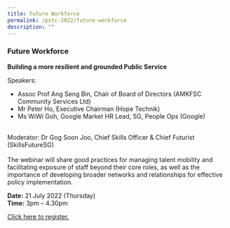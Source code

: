 ```yaml
---
title: Future Workforce
permalink: /pstc-2022/future-workforce
description: ""
---
```

### Future Workforce
<b>Building a more resilient and grounded Public Service</b><br>

Speakers:
<br>
* Assoc Prof Ang Seng Bin, Chair of Board of Directors (AMKFSC Community Services Ltd) 
* Mr Peter Ho, Executive Chairman (Hope Technik) 
* Ms WiWi Goh, Google Market HR Lead, SG, People Ops (Google)
<br><br>

Moderator: Dr Gog Soon Joo, Chief Skills Officer & Chief Futurist (SkillsFutureSG)<br>
<br>
The webinar will share good practices for managing talent mobility and facilitating exposure of staff beyond their core roles, as well as the importance of developing broader networks and relationships for effective policy implementation. <br>

<b>Date:</b> 21 July 2022 (Thursday) <br>
<b>Time:</b> 3pm – 4.30pm <br>

<a href="https://go.gov.sg/pstc2022-futureworkforce">Click here to register.</a>